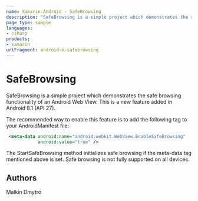 ```yaml
---
name: Xamarin.Android - SafeBrowsing
description: "SafeBrowsing is a simple project which demonstrates the safe browsing functionality of an Android Web View. This is a new feature in #androidoreo"
page_type: sample
languages:
- csharp
products:
- xamarin
urlFragment: android-o-safebrowsing
---
```

# SafeBrowsing

SafeBrowsing is a simple project which demonstrates the safe browsing functionality of an Android Web View. This is a new feature added in Android 8.1 (API 27).

The recommended way to enable this feature is to add the following tag to your AndroidManifest file:
```xml
 <meta-data android:name="android.webkit.WebView.EnableSafeBrowsing"
            android:value="true" />
```

The StartSafeBrowsing method initializes safe browsing if the meta-data tag mentioned above is set. Safe browsing is not fully supported on all devices.

## Authors

Malkin Dmytro